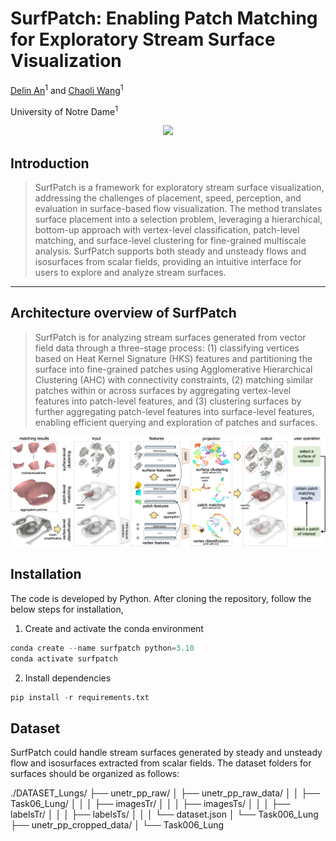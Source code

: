 # SurfPatch: Enabling Patch Matching for Exploratory Stream Surface Visualization

[Delin An](https://github.com/adlsn)<sup>1</sup> and [Chaoli Wang](https://sites.nd.edu/chaoli-wang/)<sup>1</sup>

University of Notre Dame<sup>1</sup>

<div align='center'>
<img src='video.gif'>
</div>

## Introduction
> SurfPatch is a framework for exploratory stream surface visualization, addressing the challenges of placement, speed, perception, and evaluation in surface-based flow visualization. The method translates surface placement into a selection problem, leveraging a hierarchical, bottom-up approach with vertex-level classification, patch-level matching, and surface-level clustering for fine-grained multiscale analysis. SurfPatch supports both steady and unsteady flows and isosurfaces from scalar fields, providing an intuitive interface for users to explore and analyze stream surfaces.
---
## Architecture overview of SurfPatch
> SurfPatch is for analyzing stream surfaces generated from vector field data through a three-stage process: (1) classifying vertices based on Heat Kernel Signature (HKS) features and partitioning the surface into fine-grained patches using Agglomerative Hierarchical Clustering (AHC) with connectivity constraints, (2) matching similar patches within or across surfaces by aggregating vertex-level features into patch-level features, and (3) clustering surfaces by further aggregating patch-level features into surface-level features, enabling efficient querying and exploration of patches and surfaces.
<div align='center'>
<img src='framework.png'>
</div>

## Installation
The code is developed by Python. After cloning the repository, follow the below steps for installation,
1. Create and activate the conda environment
```python
conda create --name surfpatch python=3.10
conda activate surfpatch
```
2. Install dependencies
```python
pip install -r requirements.txt
```

## Dataset
SurfPatch could handle stream surfaces generated by steady and unsteady flow and isosurfaces extracted from scalar fields. 
The dataset folders for surfaces should be organized as follows:

./DATASET_Lungs/
├── unetr_pp_raw/
│   ├── unetr_pp_raw_data/
│   │   ├── Task06_Lung/
│   │   │   ├── imagesTr/
│   │   │   ├── imagesTs/
│   │   │   ├── labelsTr/
│   │   │   ├── labelsTs/
│   │   │   └── dataset.json
│   └── Task006_Lung
├── unetr_pp_cropped_data/
│   └── Task006_Lung











